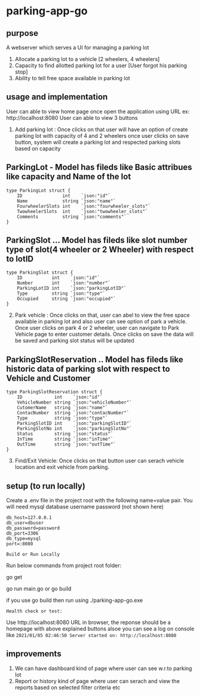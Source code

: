 # parking-app-go

## purpose

A  webserver which serves a UI for managing a parking lot
   1. Allocate a parking lot to a vehicle [2 wheelers, 4 wheelers]
   2. Capacity to find allotted parking lot for a user [User forgot his parking stop]
   3. Ability to tell free space available in parking lot

## usage and implementation

User can able to view home page once open the application using URL ex: http://localhost:8080
User can able to view 3 buttons

1. Add parking lot : Once clicks on that user will have an option of create parking lot with capacity of 4 and 2 wheelers once user clicks on save button, system will create a parking lot and respected parking slots based on capacity

## ParkingLot - Model has fileds like Basic attribues like capacity and Name of the lot

```
type ParkingLot struct {
	ID               int    `json:"id"`
	Name             string `json:"name"`
	FourwheelerSlots int    `json:"fourwheeler_slots"`
	TwowheelerSlots  int    `json:"twowheeler_slots"`
	Comments         string `json:"comments"`
}
```

## ParkingSlot ... Model has fileds like slot number type of slot(4 wheeler or 2 Wheeler) with respect to lotID
```
type ParkingSlot struct {
	ID           int    `json:"id"`
	Number       int    `json:"number"`
	ParkingLotID int    `json:"parkingLotID"`
	Type         string `json:"type"`
	Occupied     string `json:"occupied"`
}

```

2. Park vehicle : Once clicks on that, user can abel to view the free space available in parking lot and also user can see option of park a vehicle. Once user clicks on park 4 or 2 wheeler, user can navigate to Park Vehicle page to enter customer details. Once clicks on save the data will be saved and parking slot status will be updated

## ParkingSlotReservation .. Model has fileds like historic data of parking slot with respect to Vehicle and Customer
```
type ParkingSlotReservation struct {
	ID            int    `json:"id"`
	VehicleNumber string `json:"vehicleNumber"`
	CutomerName   string `json:"name"`
	ContacNumber  string `json:"contacNumber"`
	Type          string `json:"type"`
	ParkingSlotID int    `json:"parkingSlotID"`
	ParkingSlotNo int    `json:"parkingSlotNo"`
	Status        string `json:"status"`
	InTime        string `json:"inTime"`
	OutTime       string `json:"outTime"`
}
```

3. Find/Exit Vehicle: Once clicks on that button user can serach vehicle location and exit vehicle from parking.

## setup (to run locally)

Create a .env file in the project root with the following name=value pair. You will need mysql database username password (not shown here)

```
db_host=127.0.0.1
db_user=dbuser
db_password=password
db_port=3306
db_type=mysql
port=:8080
```

```
Build or Run Locally
```

Run below commands from project root folder: 

go get

go run main.go or go build

if you use go build then run using ./parking-app-go.exe

`````
Health check or test:
`````

Use  http://localhost:8080 URL in browser, the reponse should be a homepage with above explained buttons
alsoe you can see a log on console like `2021/01/05 02:46:50 Server started on: http://localhost:8080`

## improvements

1. We can have dashboard kind of page where user can see w.r.to parking lot
2. Report or history kind of page where user can serach and view the reports based on selected filter criteria
etc 
